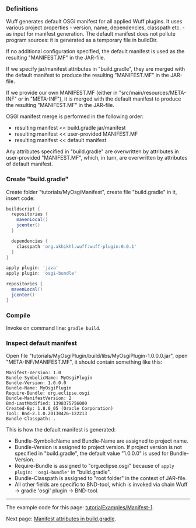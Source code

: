 ### Definitions

Wuff generates default OSGi manifest for all applied Wuff plugins. It uses various project properties - version, name, dependencies, classpath etc. - as input for manifest generation. The default manifest does not pollute program sources: it is generated as a temporary file in buildDir.

If no additional configuration specified, the default manifest is used as the resulting "MANIFEST.MF" in the JAR-file.

If we specify jar/manifest attributes in "build.gradle", they are merged with the default manifest to produce the resulting "MANIFEST.MF" in the JAR-file.

If we provide our own MANIFEST.MF (either in "src/main/resources/META-INF" or in "META-INF"), it is merged with the default manifest to produce the resulting "MANIFEST.MF" in the JAR-file.

OSGI manifest merge is performed in the following order:

- resulting manifest << build.gradle jar/manifest
- resulting manifest << user-provided MANIFEST.MF
- resulting manifest << default manifest

Any attributes specified in "build.gradle" are overwritten by attributes in user-provided "MANIFEST.MF", which, in turn, are overwritten by attributes of default manifest.

### Create "build.gradle"

Create folder "tutorials/MyOsgiManifest", create file "build.gradle" in it, insert code:

```groovy
buildscript {
  repositories {
    mavenLocal()
    jcenter()
  }

  dependencies {
    classpath 'org.akhikhl.wuff:wuff-plugin:0.0.1'
  }
}

apply plugin: 'java'
apply plugin: 'osgi-bundle'

repositories {
  mavenLocal()
  jcenter()
}
```

### Compile

Invoke on command line: `gradle build`.

### Inspect default manifest

Open file "tutorials/MyOsgiPlugin/build/libs/MyOsgiPlugin-1.0.0.0.jar", open "META-INF/MANIFEST.MF", it should contain something like this:

```
Manifest-Version: 1.0
Bundle-SymbolicName: MyOsgiPlugin
Bundle-Version: 1.0.0.0
Bundle-Name: MyOsgiPlugin
Require-Bundle: org.eclipse.osgi
Bundle-ManifestVersion: 2
Bnd-LastModified: 1398375756000
Created-By: 1.8.0_05 (Oracle Corporation)
Tool: Bnd-2.1.0.20130426-122213
Bundle-Classpath: .
```

This is how the default manifest is generated:

- Bundle-SymbolicName and Bundle-Name are assigned to project name.
- Bundle-Version is assigned to project version. If project version is not specified in "build.gradle", the default value "1.0.0.0" is used for Bundle-Version.
- Require-Bundle is assigned to "org.eclipse.osgi" because of `apply plugin: 'osgi-bundle'` in "build.gradle".
- Bundle-Classpath is assigned to "root folder" in the context of JAR-file.
- All other fields are specific to BND-tool, which is invoked via chain Wuff -> gradle 'osgi' plugin -> BND-tool.

---

The example code for this page: [tutorialExamples/Manifest-1](../tree/master/tutorialExamples/Manifest-1).

Next page: [Manifest attributes in build.gradle](Manifest-attributes-in-build.gradle).